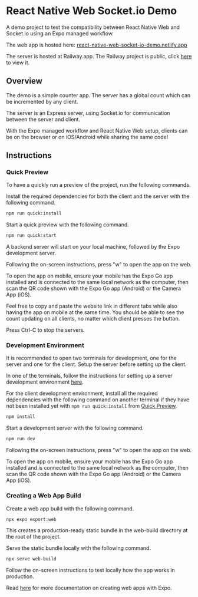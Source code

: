 # React Native Web Socket.io Demo

A demo project to test the compatibility between React Native Web and Socket.io using an Expo managed workflow.

The web app is hosted here: [react-native-web-socket-io-demo.netlify.app](https://react-native-web-socket-io-demo.netlify.app/)

The server is hosted at Railway.app. The Railway project is public, click [here](https://railway.app/project/6a8b4fc4-1915-47da-a35a-fcde90c5c79a) to view it.

## Overview

The demo is a simple counter app. The server has a global count which can be incremented by any client.

The server is an Express server, using Socket.io for communication between the server and client.

With the Expo managed workflow and React Native Web setup, clients can be on the browser or on iOS/Android while sharing the same code!

## Instructions

### Quick Preview

To have a quickly run a preview of the project, run the following commands.

Install the required dependencies for both the client and the server with the following command.

```bash
npm run quick:install
```

Start a quick preview with the following command.

```bash
npm run quick:start
```

A backend server will start on your local machine, followed by the Expo development server.

Following the on-screen instructions, press "w" to open the app on the web.

To open the app on mobile, ensure your mobile has the Expo Go app installed and is connected to the same local network as the computer, then scan the QR code shown with the Expo Go app (Android) or the Camera App (iOS).

Feel free to copy and paste the website link in different tabs while also having the app on mobile at the same time. You should be able to see the count updating on all clients, no matter which client presses the button.

Press Ctrl-C to stop the servers.

### Development Environment

It is recommended to open two terminals for development, one for the server and one for the client. Setup the server before setting up the client.

In one of the terminals, follow the instructions for setting up a server development environment [here](./server/README.md#setting-up-a-server-development-environment).

For the client development environment, install all the required dependencies with the following command on another terminal if they have not been installed yet with `npm run quick:install` from [Quick Preview](./README.md#quick-preview).

```bash
npm install
```

Start a development server with the following command.

```bash
npm run dev
```

Following the on-screen instructions, press "w" to open the app on the web.

To open the app on mobile, ensure your mobile has the Expo Go app installed and is connected to the same local network as the computer, then scan the QR code shown with the Expo Go app (Android) or the Camera App (iOS).

### Creating a Web App Build

Create a web app build with the following command.

```bash
npx expo export:web
```

This creates a production-ready static bundle in the web-build directory at the root of the project.

Serve the static bundle locally with the following command.

```bash
npx serve web-build
```

Follow the on-screen instructions to test locally how the app works in production.

Read [here](https://docs.expo.dev/distribution/publishing-websites/) for more documentation on creating web apps with Expo.
